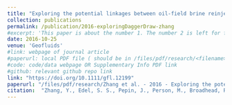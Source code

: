 ```yaml
---
title: "Exploring the potential linkages between oil-field brine reinjection, crystalline basement permeability, and triggered seismicity for the Dagger Draw Oil field, southeastern New Mexico, USA, using hydrologic modeling" 
collection: publications
permalink: /publication/2016-exploringDaggerDraw-zhang
#excerpt: 'This paper is about the number 1. The number 2 is left for future work.'
date: 2016-10-25 
venue: 'Geofluids'
#link: webpage of journal article
#paperurl: local PDF file ( should be in /files/pdf/research/<filename>.pdf )
#code: code/data webpage OR Supplementary Info PDF link
#github: relevant github repo link
link: "https://doi.org/10.1111/gfl.12199"
paperurl: "/files/pdf/research/Zhang et al. - 2016 - Exploring the potential linkages between oil-field brine reinjection, crystalline basement permeability, and trigg.pdf"
citation:  "Zhang, Y., Edel, S. S., Pepin, J., Person, M., Broadhead, R., <b>Ortiz, J. P.</b>, Bilek, S. L., Mozley, P. S., & Evans, J. P. (2016). Exploring the potential linkages between oil‐field brine reinjection, crystalline basement permeability, and triggered seismicity for the Dagger Draw Oil field, southeastern New Mexico, USA, using hydrologic modeling. <i>Geofluids</i>, 16(5), 971-987."
---
```

<!-- This paper is about the number 1. The number 2 is left for future work. -->

<!-- [Download paper here](https://onlinelibrary.wiley.com/doi/epdf/10.1111/gfl.12199) -->






